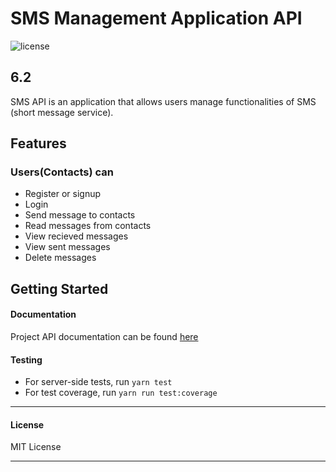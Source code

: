 # SMS Management Application API

![license](https://img.shields.io/github/license/mashape/apistatus.svg)

## 6.2

SMS API is an application that allows users manage functionalities of SMS (short message service).

## Features

### Users(Contacts) can
* Register or signup
* Login
* Send message to contacts
* Read messages from contacts
* View recieved messages
* View sent messages
* Delete messages

## Getting Started

#### Documentation
Project API documentation can be found [here](https://documenter.getpostman.com/view/2831495/S1Lx1oTA)

#### Testing

* For server-side tests, run `yarn test`
* For test coverage, run `yarn run test:coverage`

---

#### License

MIT License

---
